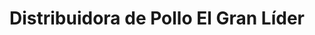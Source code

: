 ---
title: "Distribuidora de Pollo El Gran Líder"
url: /ciudad-guayana-puerto-ordaz/distribuidora-de-pollo-el-gran-lider/
shop: Metzgerei
---